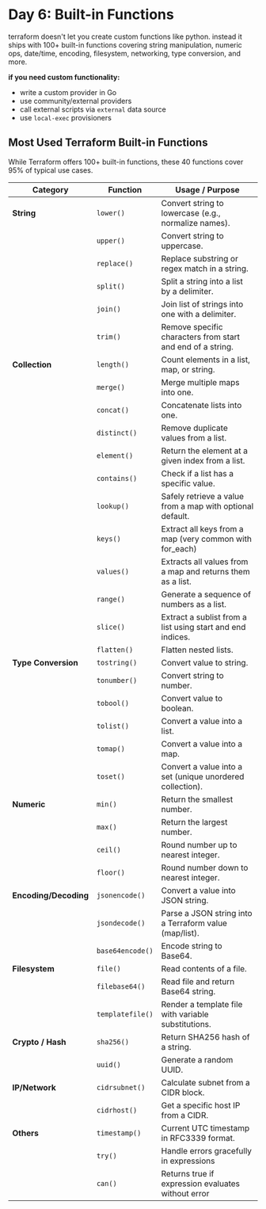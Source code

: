 # Day 6: Built-in Functions
terraform doesn't let you create custom functions like python. instead it ships with 100+ built-in functions covering string manipulation, numeric ops, date/time, encoding, filesystem, networking, type conversion, and more.

**if you need custom functionality:**
- write a custom provider in Go
- use community/external providers
- call external scripts via `external` data source
- use `local-exec` provisioners

## Most Used Terraform Built-in Functions
While Terraform offers 100+ built-in functions, these 40 functions cover 95% of typical use cases.

| **Category**          | **Function**     | **Usage / Purpose**                                        |
| --------------------- | ---------------- | ---------------------------------------------------------- |
| **String**            | `lower()`        | Convert string to lowercase (e.g., normalize names).       |
|                       | `upper()`        | Convert string to uppercase.                               |
|                       | `replace()`      | Replace substring or regex match in a string.              |
|                       | `split()`        | Split a string into a list by a delimiter.                 |
|                       | `join()`         | Join list of strings into one with a delimiter.            |
|                       | `trim()`         | Remove specific characters from start and end of a string. |
| **Collection**        | `length()`       | Count elements in a list, map, or string.                  |
|                       | `merge()`        | Merge multiple maps into one.                              |
|                       | `concat()`       | Concatenate lists into one.                                |
|                       | `distinct()`     | Remove duplicate values from a list.                       |
|                       | `element()`      | Return the element at a given index from a list.           |
|                       | `contains()`     | Check if a list has a specific value.                      |
|                       | `lookup()`       | Safely retrieve a value from a map with optional default.  |
|                       | `keys()`         | Extract all keys from a map (very common with for_each)    |
|                       | `values()`       | Extracts all values from a map and returns them as a list. |
|                       | `range()`        | Generate a sequence of numbers as a list.                  |
|                       | `slice()`        | Extract a sublist from a list using start and end indices. |
|                       | `flatten()`      | Flatten nested lists.                                      |
| **Type Conversion**   | `tostring()`     | Convert value to string.                                   |
|                       | `tonumber()`     | Convert string to number.                                  |
|                       | `tobool()`       | Convert value to boolean.                                  |
|                       | `tolist()`       | Convert a value into a list.                               |
|                       | `tomap()`        | Convert a value into a map.                                |
|                       | `toset()`        | Convert a value into a set (unique unordered collection).  |
| **Numeric**           | `min()`          | Return the smallest number.                                |
|                       | `max()`          | Return the largest number.                                 |
|                       | `ceil()`         | Round number up to nearest integer.                        |
|                       | `floor()`        | Round number down to nearest integer.                      |
| **Encoding/Decoding** | `jsonencode()`   | Convert a value into JSON string.                          |
|                       | `jsondecode()`   | Parse a JSON string into a Terraform value (map/list).     |
|                       | `base64encode()` | Encode string to Base64.                                   |
| **Filesystem**        | `file()`         | Read contents of a file.                                   |
|                       | `filebase64()`   | Read file and return Base64 string.                        |
|                       | `templatefile()` | Render a template file with variable substitutions.        |
| **Crypto / Hash**     | `sha256()`       | Return SHA256 hash of a string.                            |
|                       | `uuid()`         | Generate a random UUID.                                    |
| **IP/Network**        | `cidrsubnet()`   | Calculate subnet from a CIDR block.                        |
|                       | `cidrhost()`     | Get a specific host IP from a CIDR.                        |
| **Others**            | `timestamp()`    | Current UTC timestamp in RFC3339 format.                   |
|                       | `try()`          | Handle errors gracefully in expressions                    |
|                       | `can()`          | Returns true if expression evaluates without error         |

